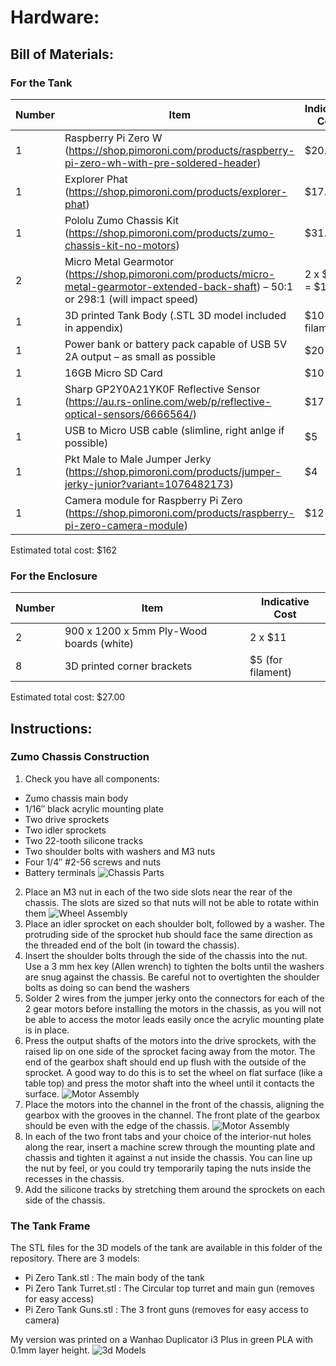 # Hardware:
## Bill of Materials:
### For the Tank
| Number | Item | Indicative Cost |
| --- | --- | --- |
| 1 | Raspberry Pi Zero W (https://shop.pimoroni.com/products/raspberry-pi-zero-wh-with-pre-soldered-header) | $20.00 |
| 1 | Explorer Phat (https://shop.pimoroni.com/products/explorer-phat) | $17.00 |
| 1 | Pololu Zumo Chassis Kit (https://shop.pimoroni.com/products/zumo-chassis-kit-no-motors) | $31.00 |
| 2 | Micro Metal Gearmotor (https://shop.pimoroni.com/products/micro-metal-gearmotor-extended-back-shaft) – 50:1 or 298:1 (will impact speed) | 2 x $8.00 = $16.00 |
| 1 | 3D printed Tank Body (.STL 3D model included in appendix)	| $10 (for filament) |
| 1 | Power bank or battery pack capable of USB 5V 2A output – as small as possible | $20 |
| 1 | 16GB Micro SD Card | $10 |
| 1 | Sharp GP2Y0A21YK0F Reflective Sensor (https://au.rs-online.com/web/p/reflective-optical-sensors/6666564/) | $17 |
| 1 | USB to Micro USB cable (slimline, right anlge if possible) | $5
| 1 | Pkt Male to Male Jumper Jerky (https://shop.pimoroni.com/products/jumper-jerky-junior?variant=1076482173) | $4 |
| 1 | Camera module for Raspberry Pi Zero (https://shop.pimoroni.com/products/raspberry-pi-zero-camera-module) | $12 |

Estimated total cost:  $162

### For the Enclosure
| Number | Item | Indicative Cost |
| --- | --- | --- |
| 2 | 900 x 1200 x 5mm Ply-Wood boards (white) | 2 x $11 |
| 8 | 3D printed corner brackets | $5 (for filament) |	
		
Estimated total cost:  $27.00

## Instructions:
### Zumo Chassis Construction
1.	Check you have all components: 
  -	Zumo chassis main body
  -	1/16″ black acrylic mounting plate
  -	Two drive sprockets
  -	Two idler sprockets
  -	Two 22-tooth silicone tracks
  -	Two shoulder bolts with washers and M3 nuts
  -	Four 1/4″ #2-56 screws and nuts
  -	Battery terminals
  ![Chassis Parts](../Images/Chassis_Parts.jpg?raw=true)
2.	Place an M3 nut in each of the two side slots near the rear of the chassis. The slots are sized so that nuts will not be able to rotate within them
  ![Wheel Assembly](../Images/Chassis_A.png?raw=true)
3.	Place an idler sprocket on each shoulder bolt, followed by a washer. The protruding side of the sprocket hub should face the same direction as the threaded end of the bolt (in toward the chassis).
4.	Insert the shoulder bolts through the side of the chassis into the nut. Use a 3 mm hex key (Allen wrench) to tighten the bolts until the washers are snug against the chassis. Be careful not to overtighten the shoulder bolts as doing so can bend the washers 
5.	Solder 2 wires from the jumper jerky onto the connectors for each of the 2 gear motors before installing the motors in the chassis, as you will not be able to access the motor leads easily once the acrylic mounting plate is in place.
6.	Press the output shafts of the motors into the drive sprockets, with the raised lip on one side of the sprocket facing away from the motor. The end of the gearbox shaft should end up flush with the outside of the sprocket. A good way to do this is to set the wheel on flat surface (like a table top) and press the motor shaft into the wheel until it contacts the surface.
  ![Motor Assembly](../Images/Chassis_B.png?raw=true)
7.	Place the motors into the channel in the front of  the chassis, aligning the gearbox with the grooves in the channel. The front plate of the gearbox should be even with the edge of the chassis.
  ![Motor Assembly](../Images/Chassis_C.png?raw=true)
8.	In each of the two front tabs and your choice of the interior-nut holes along the rear, insert a  machine screw through the mounting plate and chassis and tighten it against a nut inside the chassis. You can line up the nut by feel, or you could try temporarily taping the nuts inside the recesses in the chassis.
9.	Add the silicone tracks by stretching them around the sprockets on each side of the chassis.

### The Tank Frame
The STL files for the 3D models of the tank are available in this folder of the repository.  There are 3 models:
 - Pi Zero Tank.stl  :  The main body of the tank
 - Pi Zero Tank Turret.stl : The Circular top turret and main gun (removes for easy access)
 - Pi Zero Tank Guns.stl : The 3 front guns (removes for easy access to camera)

My version was printed on a Wanhao Duplicator i3 Plus in green PLA with 0.1mm layer height.
  ![3d Models](../Images/Tank_Model.png?raw=true)
